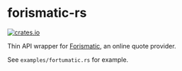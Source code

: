 # forismatic-rs
[![crates.io](https://img.shields.io/crates/v/forismatic.svg)](https://crates.io/crates/forismatic)  
  
Thin API wrapper for [Forismatic](https://forismatic.com/en/api/), an online quote provider.

See `examples/fortumatic.rs` for example.

